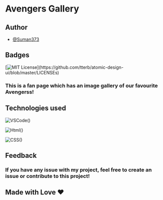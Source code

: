 
# Avengers Gallery

## Author

- [@Suman373](https://www.github.com/Suman373)


## Badges

[![MIT License](https://img.shields.io/apm/l/atomic-design-ui.svg?)](https://github.com/tterb/atomic-design-ui/blob/master/LICENSEs)


### This is a fan page which has an image gallery of our favourite Avengerss! 

## Technologies used
![VSCode()](https://img.shields.io/badge/Visual_Studio_Code-0078D4?style=for-the-badge&logo=visual%20studio%20code&logoColor=white)

![Html()](https://img.shields.io/badge/HTML5-E34F26?style=for-the-badge&logo=html5&logoColor=white)

![CSS()](https://img.shields.io/badge/CSS3-1572B6?style=for-the-badge&logo=css3&logoColor=white)


## Feedback
### If you have any issue with my project, feel free to create an issue or contribute to this project!


## Made with Love &#10084;


